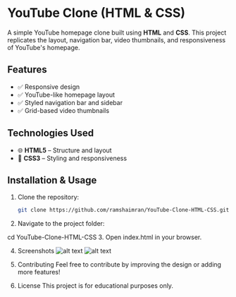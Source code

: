 # YouTube Clone (HTML & CSS)

A simple YouTube homepage clone built using **HTML** and **CSS**. This project replicates the layout, navigation bar, video thumbnails, and responsiveness of YouTube's homepage.

## Features
- ✅ Responsive design  
- ✅ YouTube-like homepage layout  
- ✅ Styled navigation bar and sidebar  
- ✅ Grid-based video thumbnails  

## Technologies Used
- 🌐 **HTML5** – Structure and layout  
- 🎨 **CSS3** – Styling and responsiveness  

## Installation & Usage
1. Clone the repository:  
   ```bash
   git clone https://github.com/ramshaimran/YouTube-Clone-HTML-CSS.git
2. Navigate to the project folder:

cd YouTube-Clone-HTML-CSS
3. Open index.html in your browser.

4. Screenshots
![alt text](image-1.png)
![alt text](image-2.png)

5. Contributing
Feel free to contribute by improving the design or adding more features!

6. License
This project is for educational purposes only.

